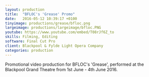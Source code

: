 ```yaml
---
layout: production
title:  "BFLOC's 'Grease' Promo"
date:   2016-05-12 10:39:17 +0100
tinyimage: productions/grease/bfloc.png
largeimage: productions/largeimage/bfloc.PNG
youtube: https://www.youtube.com/embed/T08rJf6Z_to
skills: Filming, Editing
software: Final Cut Pro
client: Blackpool & Fylde Light Opera Company
categories: production
---
```

<!--The date is in american format, sorry!-->
<!--For the youtube link, copy from the videos page, an example would be 'https://www.youtube.com/embed/rT26VIe_VBQ'-->
<!-- Tinyimage must be 500 x 500 pixels, make background transparent (looks better but optional), url is from the /images directory -->
<!-- Write the description below, no character limit -->

Promotional video production for BFLOC's 'Grease', performed at the Blackpool Grand Theatre from 1st June - 4th June 2016.
